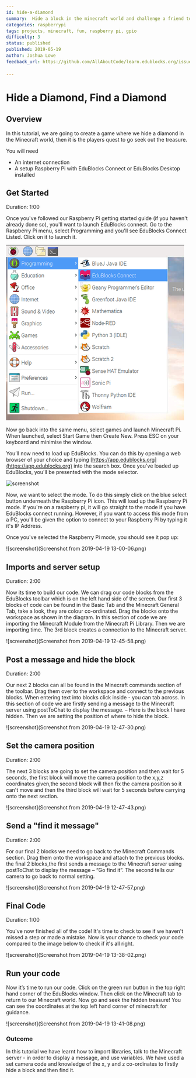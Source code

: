 ```yaml
---
id: hide-a-diamond
summary:  Hide a block in the minecraft world and challenge a friend to find it!
categories: raspberrypi
tags: projects, minecraft, fun, raspberry pi, gpio
difficulty: 3
status: published
published: 2019-05-19
author: Joshua Lowe
feedback_url: https://github.com/AllAboutCode/learn.edublocks.org/issues

---
```


# Hide a Diamond, Find a Diamond

## Overview

In this tutorial, we are going to create a game where we hide a diamond in the Minecraft world, then it is the players quest to go seek out the treasure.

You will need 
- An internet connection
- A setup Raspberry Pi with EduBlocks Connect or EduBlocks Desktop installed

## Get Started
Duration: 1:00

Once you've followed our Raspberry Pi getting started guide (if you haven't already done so), you'll want to launch EduBlocks connect. Go to the Raspberry Pi menu, select Programming and you'll see EduBlocks Connect Listed. Click on it to launch it. 

![screenshot](imageedit_2_2194120828.png) 

Now go back into the same menu, select games and launch Minecraft Pi. When launched, select Start Game then Create New. Press ESC on your keyboard and minimise the window.

You’ll now need to load up EduBlocks. You can do this by opening a web browser of your choice and typing [https://app.edublocks.org](https://app.edublocks.org) into the search box. Once you've loaded up EduBlocks, you'll be presented with the mode selector. 

![screenshot](https://i.ibb.co/tQ0JcTz/Screenshot-2019-04-14-edublocks.png) 

Now, we want to select the mode. To do this simply click on the blue select button underneath the Raspberry Pi icon. This will load up the Raspberry Pi mode.
If you're on a raspberry pi, it will go straight to the mode if you have EduBlocks connect running. However, if you want to access this mode from a PC, you'll be given the option to connect to your Raspberry Pi by typing it it's IP Address.

Once you've selected the Raspberry Pi mode, you should see it pop up:

![screenshot](Screenshot from 2019-04-19 13-00-06.png)

## Imports and server setup
Duration: 2:00

Now its time to build our code. We can drag our code blocks from the EduBlocks toolbar which is on the left hand side of the screen. Our first 3 blocks of code can be found in the Basic Tab and the Minecraft General Tab, take a look, they are colour co-ordinated. Drag the blocks onto the workspace as shown in the diagram. In this section of code we are importing the Minecraft Module from the Minecraft Pi Library. Then we are importing time. The 3rd block creates a connection to the Minecraft server. 

![screenshot](Screenshot from 2019-04-19 12-45-58.png)

## Post a message and hide the block
Duration: 2:00

Our next 2 blocks can all be found in the Minecraft commands section of the toolbar. Drag them over to the workspace and connect to the previous blocks. When entering text into blocks click inside - you can tab across. In this section of code we are firstly sending a message to the Minecraft server using postToChat to display the message. – Here is the block I have hidden. Then we are setting the position of where to hide the block.

![screenshot](Screenshot from 2019-04-19 12-47-30.png)

## Set the camera position
Duration: 2:00

The next 3 blocks are going to set the camera position and then wait for 5 seconds, the first block will move the camera position to the x,y,z coordinates given,the second block will then fix the camera position so it can't move and then the third block will wait for 5 seconds before carrying onto the next section.

![screenshot](Screenshot from 2019-04-19 12-47-43.png)

## Send a "find it message"
Duration: 2:00

For our final 2 blocks we need to go back to the Minecraft Commands section. Drag them onto the workspace and attach to the previous blocks. the final 2 blocks,the first sends a message to the Minecraft server using postToChat to display the message – “Go find it”. The second tells our camera to go back to normal setting.

![screenshot](Screenshot from 2019-04-19 12-47-57.png)

## Final Code
Duration: 1:00

You've now finished all of the code! It's time to check to see if we haven't missed a step or made a mistake. Now is your chance to check your code compared to the image below to check if it's all right.

![screenshot](Screenshot from 2019-04-19 13-38-02.png)

## Run your code

Now it’s time to run our code. Click on the green run button in the top right hand corner of the EduBlocks window. Then click on the Minecraft tab to return to our Minecraft world. Now go and seek the hidden treasure! You can see the coordinates at the top left hand corner of minecraft for guidance.

![screenshot](Screenshot from 2019-04-19 13-41-08.png)

### Outcome

In this tutorial we have learnt how to import libraries, talk to the Minecraft server - in order to display a message, and use variables. We have used a set camera code and knowledge of the x, y and z co-ordinates to firstly hide a block and then find it.